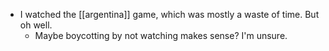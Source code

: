 - I watched the [[argentina]] game, which was mostly a waste of time. But oh well.
  - Maybe boycotting by not watching makes sense? I'm unsure.
